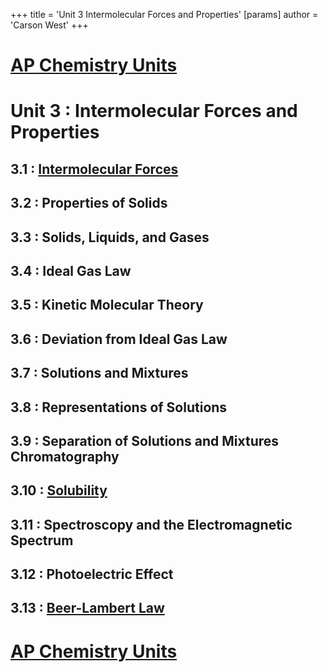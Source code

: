 +++
 title = 'Unit 3  Intermolecular Forces and Properties'
[params]
	author = 'Carson West'
+++
# [AP Chemistry Units](./../ap-chemistry-units/)

# Unit 3 : Intermolecular Forces and Properties
## 3.1 : [Intermolecular Forces](./../intermolecular-forces/)
## 3.2 : Properties of Solids
## 3.3 : Solids, Liquids, and Gases
## 3.4 : Ideal Gas Law
## 3.5 : Kinetic Molecular Theory
## 3.6 : Deviation from Ideal Gas Law
## 3.7 : Solutions and Mixtures
## 3.8 : Representations of Solutions
## 3.9 : Separation of Solutions and Mixtures Chromatography
## 3.10 : [Solubility](./../solubility/)
## 3.11 : Spectroscopy and the Electromagnetic Spectrum
## 3.12 : Photoelectric Effect
## 3.13 : [Beer-Lambert Law](./../beer-lambert-law/)

# [AP Chemistry Units](./../ap-chemistry-units/)